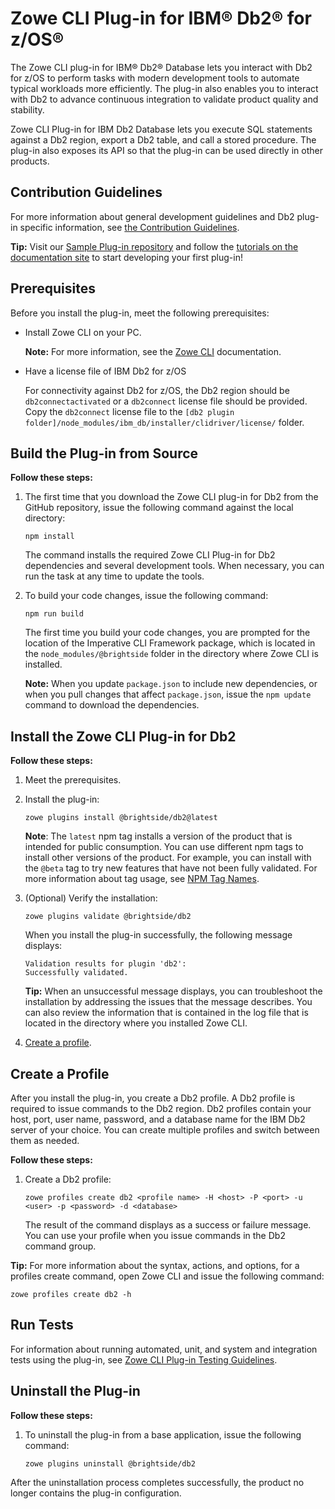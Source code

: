 # Zowe CLI Plug-in for IBM® Db2® for z/OS®
The Zowe CLI plug-in for IBM® Db2® Database lets you interact with Db2 for z/OS to perform tasks
with modern development tools to automate typical workloads more efficiently.
The plug-in also enables you to interact with Db2 to advance continuous integration to validate product
quality and stability.

Zowe CLI Plug-in for IBM Db2 Database lets you execute SQL statements against a Db2 region,
export a Db2 table, and call a stored procedure. The plug-in also exposes its API
so that the plug-in can be used directly in other products.

## Contribution Guidelines

For more information about general development guidelines and Db2 plug-in specific information,
see [the Contribution Guidelines](CONTRIBUTING.md).

**Tip:** Visit our [Sample Plug-in repository](https://github.com/zowe/zowe-cli-sample-plugin)
and follow the [tutorials on the documentation site](https://zowe.github.io/docs-site/guides/cli-devTutorials) to start developing your first plug-in! 

## Prerequisites
Before you install the plug-in, meet the following prerequisites:
* Install Zowe CLI on your PC.
    
    **Note:** For more information, see the [Zowe CLI](https://zowe.github.io/docs-site/user-guide/cli-installcli.html)
    documentation.
* Have a license file of IBM Db2 for z/OS

  For connectivity against Db2 for z/OS, the Db2 region should be `db2connectactivated` or
  a `db2connect` license file should be provided. Copy the `db2connect` license file to
  the `[db2 plugin folder]/node_modules/ibm_db/installer/clidriver/license/` folder.

## Build the Plug-in from Source
**Follow these steps:**

1. The first time that you download the Zowe CLI plug-in for Db2 from the GitHub repository,
   issue the following command against the local directory:

    ```
    npm install
    ```
    The command installs the required Zowe CLI Plug-in for Db2 dependencies and several development tools.
    When necessary, you can run the task at any time to update the tools.

2. To build your code changes, issue the following command:
    ```
    npm run build
    ```
    The first time you build your code changes, you are prompted for the location
    of the Imperative CLI Framework package, which is located in the `node_modules/@brightside`
    folder in the directory where Zowe CLI is installed.

    **Note:** When you update `package.json` to include new dependencies, or when you pull changes
    that affect `package.json`, issue the `npm update` command to download the dependencies.

## Install the Zowe CLI Plug-in for Db2
**Follow these steps:**

1.  Meet the prerequisites.
2.  Install the plug-in:
    ```
    zowe plugins install @brightside/db2@latest
    ```

    **Note**: The `latest` npm tag installs a version of the product that is intended for public consumption. You can use different npm tags to install other versions of the product. For example, you can install with the `@beta` tag to try new features that have not been fully validated. For more information about tag usage, see [NPM Tag Names](https://github.com/zowe/zowe-cli/blob/master/docs/MaintainerVersioning.md#npm-tag-names).
    
3.  (Optional) Verify the installation:
    ```
    zowe plugins validate @brightside/db2
    ```
    When you install the plug-in successfully, the following message displays:
    ```
    Validation results for plugin 'db2':
    Successfully validated.
    ``` 
    **Tip:** When an unsuccessful message displays, you can troubleshoot the installation
    by addressing the issues that the message describes. You can also review the information
    that is contained in the log file that is located in the directory where you installed Zowe CLI.  
4.  [Create a profile](#create-a-profile).

## Create a Profile
After you install the plug-in, you create a Db2 profile. A Db2 profile is required to issue commands
to the Db2 region. Db2 profiles contain your host, port, user name, password, and a database name
for the IBM Db2 server of your choice. You can create multiple profiles and switch between them as needed.

**Follow these steps:**
1.  Create a Db2 profile: 
    ```
    zowe profiles create db2 <profile name> -H <host> -P <port> -u <user> -p <password> -d <database>
    ```
    The result of the command displays as a success or failure message.
    You can use your profile when you issue commands in the Db2 command group.

**Tip:** For more information about the syntax, actions, and options, for a profiles create command,
open Zowe CLI and issue the following command:
```
zowe profiles create db2 -h
```

## Run Tests

For information about running automated, unit, and system and integration tests using the plug-in,
see [Zowe CLI Plug-in Testing Guidelines](https://github.com/gizafoundation/brightside/blob/master/docs/PluginTESTINGGuidelines.md#ca-brightside-plug-in-testing-guidelines).

## Uninstall the Plug-in
**Follow these steps:**

1.  To uninstall the plug-in from a base application, issue the following command:
    ```
    zowe plugins uninstall @brightside/db2
    ```
After the uninstallation process completes successfully, the product no longer contains the plug-in configuration.
